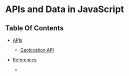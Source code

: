 # APIs and Data in JavaScript

## Table Of Contents
- [APIs]()
    - [Geolocation API](https://github.com/nyangweso-rodgers/JavaScript_Projects/tree/main/APIs_and_Data_in_Javascript/Geolocation_API)
    
- [References]()
    - []()
